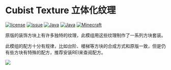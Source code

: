 # Cubist Texture 立体化纹理
[![license](https://img.shields.io/github/license/Phoupraw/CubistTextures)](https://github.com/Phoupraw/CubistTextures/blob/master/LICENSE)
[![issue](https://img.shields.io/bitbucket/issues-raw/Phoupraw/CubistTextures)](https://github.com/Phoupraw/CubistTextures/issues)
[![Java](https://img.shields.io/badge/Java-17-yellow)](https://docs.microsoft.com/java/openjdk/download)
[![Java](https://img.shields.io/badge/Kotlin-1.6-cccc29)](https://www.kotlincn.net/)
[![Minecraft](https://img.shields.io/badge/Minecraft-1.18.2-66ccff)](https://www.minecraft.net/)

原版的装饰方块上有许多独特的纹理，此模组用这些纹理制作了一系列方块套装。

此模组的配方十分有规律，比如台阶、楼梯等方块的合成方式和原版一致，但是仍有些方块有特殊的配方，推荐安装REI来查阅配方。

![](https://s2.loli.net/2022/05/03/PqVx26cF1LDkdHG.png)
